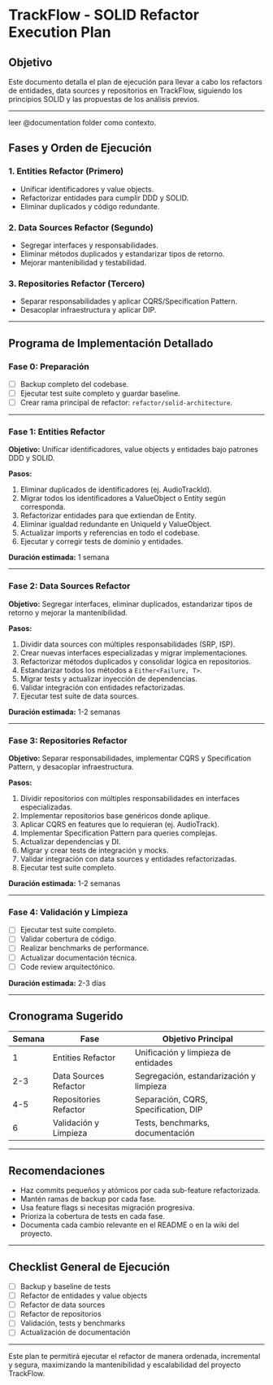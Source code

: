 # TrackFlow - SOLID Refactor Execution Plan

## Objetivo

Este documento detalla el plan de ejecución para llevar a cabo los refactors de entidades, data sources y repositorios en TrackFlow, siguiendo los principios SOLID y las propuestas de los análisis previos.

---

leer @documentation folder como contexto.

## Fases y Orden de Ejecución

### 1. Entities Refactor (Primero)

- Unificar identificadores y value objects.
- Refactorizar entidades para cumplir DDD y SOLID.
- Eliminar duplicados y código redundante.

### 2. Data Sources Refactor (Segundo)

- Segregar interfaces y responsabilidades.
- Eliminar métodos duplicados y estandarizar tipos de retorno.
- Mejorar mantenibilidad y testabilidad.

### 3. Repositories Refactor (Tercero)

- Separar responsabilidades y aplicar CQRS/Specification Pattern.
- Desacoplar infraestructura y aplicar DIP.

---

## Programa de Implementación Detallado

### Fase 0: Preparación

- [ ] Backup completo del codebase.
- [ ] Ejecutar test suite completo y guardar baseline.
- [ ] Crear rama principal de refactor: `refactor/solid-architecture`.

---

### Fase 1: Entities Refactor

**Objetivo:** Unificar identificadores, value objects y entidades bajo patrones DDD y SOLID.

**Pasos:**

1. Eliminar duplicados de identificadores (ej. AudioTrackId).
2. Migrar todos los identificadores a ValueObject o Entity según corresponda.
3. Refactorizar entidades para que extiendan de Entity<T>.
4. Eliminar igualdad redundante en UniqueId y ValueObject.
5. Actualizar imports y referencias en todo el codebase.
6. Ejecutar y corregir tests de dominio y entidades.

**Duración estimada:** 1 semana

---

### Fase 2: Data Sources Refactor

**Objetivo:** Segregar interfaces, eliminar duplicados, estandarizar tipos de retorno y mejorar la mantenibilidad.

**Pasos:**

1. Dividir data sources con múltiples responsabilidades (SRP, ISP).
2. Crear nuevas interfaces especializadas y migrar implementaciones.
3. Refactorizar métodos duplicados y consolidar lógica en repositorios.
4. Estandarizar todos los métodos a `Either<Failure, T>`.
5. Migrar tests y actualizar inyección de dependencias.
6. Validar integración con entidades refactorizadas.
7. Ejecutar test suite de data sources.

**Duración estimada:** 1-2 semanas

---

### Fase 3: Repositories Refactor

**Objetivo:** Separar responsabilidades, implementar CQRS y Specification Pattern, y desacoplar infraestructura.

**Pasos:**

1. Dividir repositorios con múltiples responsabilidades en interfaces especializadas.
2. Implementar repositorios base genéricos donde aplique.
3. Aplicar CQRS en features que lo requieran (ej. AudioTrack).
4. Implementar Specification Pattern para queries complejas.
5. Actualizar dependencias y DI.
6. Migrar y crear tests de integración y mocks.
7. Validar integración con data sources y entidades refactorizadas.
8. Ejecutar test suite completo.

**Duración estimada:** 1-2 semanas

---

### Fase 4: Validación y Limpieza

- [ ] Ejecutar test suite completo.
- [ ] Validar cobertura de código.
- [ ] Realizar benchmarks de performance.
- [ ] Actualizar documentación técnica.
- [ ] Code review arquitectónico.

**Duración estimada:** 2-3 días

---

## Cronograma Sugerido

| Semana | Fase                  | Objetivo Principal                      |
| ------ | --------------------- | --------------------------------------- |
| 1      | Entities Refactor     | Unificación y limpieza de entidades     |
| 2-3    | Data Sources Refactor | Segregación, estandarización y limpieza |
| 4-5    | Repositories Refactor | Separación, CQRS, Specification, DIP    |
| 6      | Validación y Limpieza | Tests, benchmarks, documentación        |

---

## Recomendaciones

- Haz commits pequeños y atómicos por cada sub-feature refactorizada.
- Mantén ramas de backup por cada fase.
- Usa feature flags si necesitas migración progresiva.
- Prioriza la cobertura de tests en cada fase.
- Documenta cada cambio relevante en el README o en la wiki del proyecto.

---

## Checklist General de Ejecución

- [ ] Backup y baseline de tests
- [ ] Refactor de entidades y value objects
- [ ] Refactor de data sources
- [ ] Refactor de repositorios
- [ ] Validación, tests y benchmarks
- [ ] Actualización de documentación

---

Este plan te permitirá ejecutar el refactor de manera ordenada, incremental y segura, maximizando la mantenibilidad y escalabilidad del proyecto TrackFlow.
